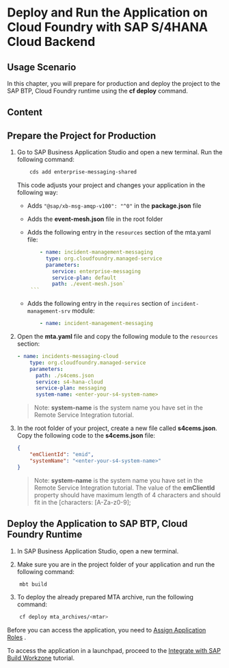 # Deploy and Run the Application on Cloud Foundry with SAP S/4HANA Cloud Backend

## Usage Scenario

In this chapter, you will prepare for production and deploy the project to the SAP BTP, Cloud Foundry runtime using the **cf deploy** command.

## Content

## Prepare the Project for Production

1. Go to SAP Business Application Studio and open a new terminal. Run the following command:

    ```bash
        cds add enterprise-messaging-shared
    ```

    This code adjusts your project and changes your application in the following way:

   - Adds `"@sap/xb-msg-amqp-v100": "^0"` in the **package.json** file
   - Adds the **event-mesh.json** file in the root folder
   - Adds the following entry in the `resources` section of the mta.yaml file:

        ```yaml
            - name: incident-management-messaging
              type: org.cloudfoundry.managed-service
              parameters:
                service: enterprise-messaging
                service-plan: default
                path: ./event-mesh.json`
         ```
    - Adds the following entry in the `requires` section of `incident-management-srv` module:

        ```yaml
            - name: incident-management-messaging
        ```

2. Open the **mta.yaml** file and copy the following module to the  `resources` section:

    ```yaml
    - name: incidents-messaging-cloud
        type: org.cloudfoundry.managed-service
        parameters:
          path: ./s4cems.json
          service: s4-hana-cloud
          service-plan: messaging
          system-name: <enter-your-s4-system-name>
    ```

    > Note: **system-name** is the system name you have set in the Remote Service Integration tutorial.

3. In the root folder of your project, create a new file called **s4cems.json**. Copy the following code to the **s4cems.json** file:

    ```json
    {
        "emClientId": "emid", 
        "systemName": "<enter-your-s4-system-name>"
    }
    ```

     > Note: **system-name** is the system name you have set in the Remote Service Integration tutorial.
     The value of the **emClientId** property should have maximum length of 4 characters and should fit in the [characters: [A-Za-z0-9]; 

## Deploy the Application to SAP BTP, Cloud Foundry Runtime

1. In SAP Business Application Studio, open a new terminal.

2. Make sure you are in the project folder of your application and run the following command:

```bash
    mbt build
```

3. To deploy the already prepared MTA archive, run the following command:

```bash
    cf deploy mta_archives/<mtar>
```

Before you can access the application, you need to [Assign Application Roles](https://developers.sap.com/tutorials/user-role-assignment.html) .

To access the application in a launchpad, proceed to the [Integrate with SAP Build Workzone](https://developers.sap.com/tutorials/integrate-with-work-zone.html) tutorial.
